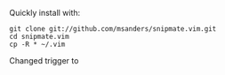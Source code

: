 Quickly install with:

    git clone git://github.com/msanders/snipmate.vim.git
	cd snipmate.vim
	cp -R * ~/.vim

Changed trigger to <C-j>
